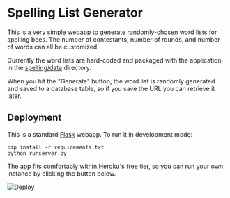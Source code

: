 Spelling List Generator
=======================

This is a very simple webapp to generate randomly-chosen word lists for spelling
bees. The number of contestants, number of rounds, and number of words can all
be customized. 

Currently the word lists are hard-coded and packaged with the application, in
the [spelling/data](spelling/data) directory.

When you hit the "Generate" button, the word list is randomly generated and
saved to a database table, so if you save the URL you can retrieve it later.

Deployment
----------

This is a standard [Flask](http://flask.pocoo.org/) webapp. To run it in
development mode:

    pip install -r requirements.txt
    python runserver.py

The app fits comfortably within Heroku's free tier, so you can run your own
instance by clicking the button below.

[![Deploy](https://www.herokucdn.com/deploy/button.png)](https://heroku.com/deploy)
